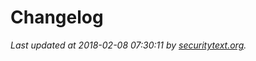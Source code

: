 # Changelog

_Last updated at 2018-02-08 07:30:11 by [securitytext.org](https://securitytext.org)._
